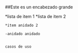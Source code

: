 ##Este es un encabezado grande

*lista de item 1
*lista de item 2

    *item anidado 2

    -anidado anidado


    casos de uso
    
